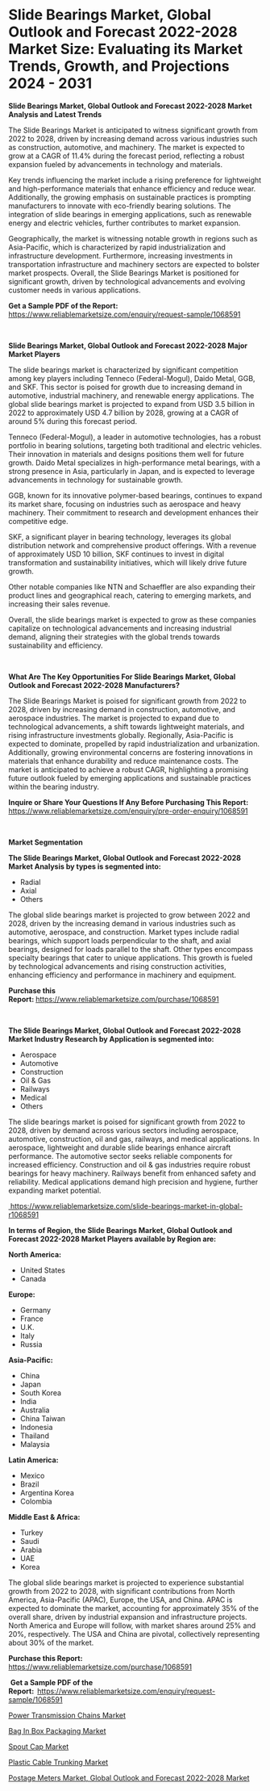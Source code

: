 <p><h1>Slide Bearings Market, Global Outlook and Forecast 2022-2028 Market Size: Evaluating its Market Trends, Growth, and Projections 2024 - 2031</h1></p><p><strong>Slide Bearings Market, Global Outlook and Forecast 2022-2028 Market Analysis and Latest Trends</strong></p>
<p><p>The Slide Bearings Market is anticipated to witness significant growth from 2022 to 2028, driven by increasing demand across various industries such as construction, automotive, and machinery. The market is expected to grow at a CAGR of 11.4% during the forecast period, reflecting a robust expansion fueled by advancements in technology and materials. </p><p>Key trends influencing the market include a rising preference for lightweight and high-performance materials that enhance efficiency and reduce wear. Additionally, the growing emphasis on sustainable practices is prompting manufacturers to innovate with eco-friendly bearing solutions. The integration of slide bearings in emerging applications, such as renewable energy and electric vehicles, further contributes to market expansion.</p><p>Geographically, the market is witnessing notable growth in regions such as Asia-Pacific, which is characterized by rapid industrialization and infrastructure development. Furthermore, increasing investments in transportation infrastructure and machinery sectors are expected to bolster market prospects. Overall, the Slide Bearings Market is positioned for significant growth, driven by technological advancements and evolving customer needs in various applications.</p></p>
<p><strong>Get a Sample PDF of the Report:&nbsp;</strong> <a href="https://www.reliablemarketsize.com/enquiry/request-sample/1068591">https://www.reliablemarketsize.com/enquiry/request-sample/1068591</a></p>
<p>&nbsp;</p>
<p><strong>Slide Bearings Market, Global Outlook and Forecast 2022-2028 Major Market Players</strong></p>
<p><p>The slide bearings market is characterized by significant competition among key players including Tenneco (Federal-Mogul), Daido Metal, GGB, and SKF. This sector is poised for growth due to increasing demand in automotive, industrial machinery, and renewable energy applications. The global slide bearings market is projected to expand from USD 3.5 billion in 2022 to approximately USD 4.7 billion by 2028, growing at a CAGR of around 5% during this forecast period.</p><p>Tenneco (Federal-Mogul), a leader in automotive technologies, has a robust portfolio in bearing solutions, targeting both traditional and electric vehicles. Their innovation in materials and designs positions them well for future growth. Daido Metal specializes in high-performance metal bearings, with a strong presence in Asia, particularly in Japan, and is expected to leverage advancements in technology for sustainable growth.</p><p>GGB, known for its innovative polymer-based bearings, continues to expand its market share, focusing on industries such as aerospace and heavy machinery. Their commitment to research and development enhances their competitive edge.</p><p>SKF, a significant player in bearing technology, leverages its global distribution network and comprehensive product offerings. With a revenue of approximately USD 10 billion, SKF continues to invest in digital transformation and sustainability initiatives, which will likely drive future growth.</p><p>Other notable companies like NTN and Schaeffler are also expanding their product lines and geographical reach, catering to emerging markets, and increasing their sales revenue.</p><p>Overall, the slide bearings market is expected to grow as these companies capitalize on technological advancements and increasing industrial demand, aligning their strategies with the global trends towards sustainability and efficiency.</p></p>
<p>&nbsp;</p>
<p><strong>What Are The Key Opportunities For Slide Bearings Market, Global Outlook and Forecast 2022-2028 Manufacturers?</strong></p>
<p><p>The Slide Bearings Market is poised for significant growth from 2022 to 2028, driven by increasing demand in construction, automotive, and aerospace industries. The market is projected to expand due to technological advancements, a shift towards lightweight materials, and rising infrastructure investments globally. Regionally, Asia-Pacific is expected to dominate, propelled by rapid industrialization and urbanization. Additionally, growing environmental concerns are fostering innovations in materials that enhance durability and reduce maintenance costs. The market is anticipated to achieve a robust CAGR, highlighting a promising future outlook fueled by emerging applications and sustainable practices within the bearing industry.</p></p>
<p><strong>Inquire or Share Your Questions If Any Before Purchasing This Report:</strong> <a href="https://www.reliablemarketsize.com/enquiry/pre-order-enquiry/1068591">https://www.reliablemarketsize.com/enquiry/pre-order-enquiry/1068591</a></p>
<p>&nbsp;</p>
<p><strong>Market Segmentation</strong></p>
<p><strong>The Slide Bearings Market, Global Outlook and Forecast 2022-2028 Market Analysis by types is segmented into:</strong></p>
<p><ul><li>Radial</li><li>Axial</li><li>Others</li></ul></p>
<p><p>The global slide bearings market is projected to grow between 2022 and 2028, driven by the increasing demand in various industries such as automotive, aerospace, and construction. Market types include radial bearings, which support loads perpendicular to the shaft, and axial bearings, designed for loads parallel to the shaft. Other types encompass specialty bearings that cater to unique applications. This growth is fueled by technological advancements and rising construction activities, enhancing efficiency and performance in machinery and equipment.</p></p>
<p><strong>Purchase this Report:&nbsp;</strong><a href="https://www.reliablemarketsize.com/purchase/1068591">https://www.reliablemarketsize.com/purchase/1068591</a></p>
<p>&nbsp;</p>
<p><strong>The Slide Bearings Market, Global Outlook and Forecast 2022-2028 Market Industry Research by Application is segmented into:</strong></p>
<p><ul><li>Aerospace</li><li>Automotive</li><li>Construction</li><li>Oil & Gas</li><li>Railways</li><li>Medical</li><li>Others</li></ul></p>
<p><p>The slide bearings market is poised for significant growth from 2022 to 2028, driven by demand across various sectors including aerospace, automotive, construction, oil and gas, railways, and medical applications. In aerospace, lightweight and durable slide bearings enhance aircraft performance. The automotive sector seeks reliable components for increased efficiency. Construction and oil & gas industries require robust bearings for heavy machinery. Railways benefit from enhanced safety and reliability. Medical applications demand high precision and hygiene, further expanding market potential.</p></p>
<p><a href="https://www.reliablemarketsize.com/slide-bearings-market-in-global-r1068591">&nbsp;https://www.reliablemarketsize.com/slide-bearings-market-in-global-r1068591</a></p>
<p><strong>In terms of Region, the Slide Bearings Market, Global Outlook and Forecast 2022-2028 Market Players available by Region are:</strong></p>
<p>
    <p> <strong> North America: </strong>
        <ul>
            <li>United States</li>
            <li>Canada</li>
        </ul>
        </p> 
    <p> <strong> Europe: </strong>
        <ul>
            <li>Germany</li>
            <li>France</li>
            <li>U.K.</li>
            <li>Italy</li>
            <li>Russia</li>
        </ul>
        </p> 
    <p> <strong> Asia-Pacific: </strong>
        <ul>
            <li>China</li>
            <li>Japan</li>
            <li>South Korea</li>
            <li>India</li>
            <li>Australia</li>
            <li>China Taiwan</li>
            <li>Indonesia</li>
            <li>Thailand</li>
            <li>Malaysia</li>
        </ul>
        </p> 
    <p> <strong> Latin America: </strong>
        <ul>
            <li>Mexico</li>
            <li>Brazil</li>
            <li>Argentina Korea</li>
            <li>Colombia</li>
        </ul>
        </p> 
    <p> <strong> Middle East & Africa: </strong>
        <ul>
            <li>Turkey</li>
            <li>Saudi</li>
            <li>Arabia</li>
            <li>UAE</li>
            <li>Korea</li>
        </ul>
    </p>
    </p>
<p><p>The global slide bearings market is projected to experience substantial growth from 2022 to 2028, with significant contributions from North America, Asia-Pacific (APAC), Europe, the USA, and China. APAC is expected to dominate the market, accounting for approximately 35% of the overall share, driven by industrial expansion and infrastructure projects. North America and Europe will follow, with market shares around 25% and 20%, respectively. The USA and China are pivotal, collectively representing about 30% of the market.</p></p>
<p><strong>Purchase this Report: </strong><a href="https://www.reliablemarketsize.com/purchase/1068591">https://www.reliablemarketsize.com/purchase/1068591</a></p>
<p>&nbsp;<strong>Get a Sample PDF of the Report:&nbsp;&nbsp;</strong><a href="https://www.reliablemarketsize.com/enquiry/request-sample/1068591">https://www.reliablemarketsize.com/enquiry/request-sample/1068591</a></p>
<p><strong></strong></p>
<p><p><a href="https://www.linkedin.com/pulse/market-trends-global-power-transmission-chains-forecast-r6npc?trackingId=29Bn6MOCSNy6f28UC2d%2Bhg%3D%3D">Power Transmission Chains Market</a></p><p><a href="https://issuu.com/reportprime-2/docs/bag-in-box-packaging-market-size-20_5a61e7608cce05">Bag In Box Packaging Market</a></p><p><a href="https://issuu.com/reportprime-2/docs/spout-cap-market-size-2030.pptx_da67cc50661c14">Spout Cap Market</a></p><p><a href="https://www.linkedin.com/pulse/what-factors-influence-plastic-cable-trunking-market-coming-tho3c?trackingId=FYUGR0dbQmC3QW%2BOuKZtGQ%3D%3D">Plastic Cable Trunking Market</a></p><p><a href="https://github.com/provorikovar/Market-Research-Report-List-6/blob/main/postage-meters-market-global-outlook-and-forecast-2022-2028-market.md">Postage Meters Market, Global Outlook and Forecast 2022-2028 Market</a></p></p>